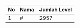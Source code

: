 | No | Nama            | Jumlah Level |
|----|-----------------|--------------|
| 1  | #    |    2957        |

